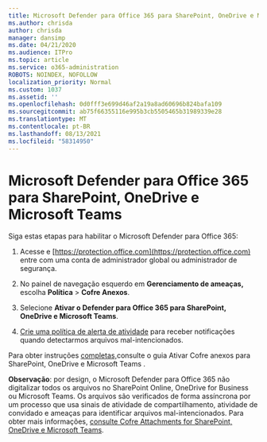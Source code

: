 ```yaml
---
title: Microsoft Defender para Office 365 para SharePoint, OneDrive e Microsoft Teams
ms.author: chrisda
author: chrisda
manager: dansimp
ms.date: 04/21/2020
ms.audience: ITPro
ms.topic: article
ms.service: o365-administration
ROBOTS: NOINDEX, NOFOLLOW
localization_priority: Normal
ms.custom: 1037
ms.assetid: ''
ms.openlocfilehash: 0d0fff3e699d46af2a19a8ad60696b824bafa109
ms.sourcegitcommit: ab75f66355116e995b3cb5505465b31989339e28
ms.translationtype: MT
ms.contentlocale: pt-BR
ms.lasthandoff: 08/13/2021
ms.locfileid: "58314950"
---
```

# <a name="microsoft-defender-for-office-365-for-sharepoint-onedrive-and-microsoft-teams"></a>Microsoft Defender para Office 365 para SharePoint, OneDrive e Microsoft Teams

Siga estas etapas para habilitar o Microsoft Defender para Office 365:

1. Acesse e [https://protection.office.com](https://protection.office.com) entre com uma conta de administrador global ou administrador de segurança.

2. No painel de navegação esquerdo em **Gerenciamento de ameaças,** escolha **Política** \> **Cofre Anexos**.

3. Selecione **Ativar o Defender para Office 365 para SharePoint, OneDrive e Microsoft Teams**.

4. [Crie uma política de alerta de atividade](https://docs.microsoft.com/microsoft-365/compliance/create-activity-alerts) para receber notificações quando detectarmos arquivos mal-intencionados.

Para obter instruções [completas,](https://docs.microsoft.com/microsoft-365/security/office-365-security/turn-on-atp-for-spo-odb-and-teams)consulte o guia Ativar Cofre anexos para SharePoint, OneDrive e Microsoft Teams .

**Observação**: por design, o Microsoft Defender para Office 365 não digitalizar todos os arquivos no SharePoint Online, OneDrive for Business ou Microsoft Teams. Os arquivos são verificados de forma assíncrona por um processo que usa sinais de atividade de compartilhamento, atividade de convidado e ameaças para identificar arquivos mal-intencionados. Para obter mais informações, [consulte Cofre Attachments for SharePoint, OneDrive e Microsoft Teams](https://docs.microsoft.com/microsoft-365/security/office-365-security/atp-for-spo-odb-and-teams).
